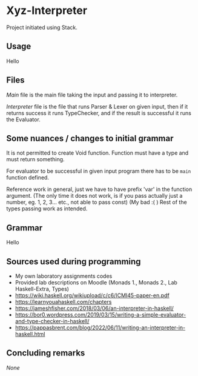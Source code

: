 # Xyz-Interpreter

Project initiated using Stack.

## Usage

Hello

## Files

*Main* file is the main file taking the input and passing it to interpreter.

*Interpreter* file is the file that runs Parser & Lexer on given input, 
then if it returns success it runs TypeChecker, and if the result is successful
it runs the Evaluator. 

## Some nuances / changes to initial grammar

It is not permitted to create Void function. Function must have a type and must return something.

For evaluator to be successful in given input program there has to be `main` function defined.

Reference work in general, just we have to have prefix 'var' in the function argument. 
(The only time it does not work, is if you pass actually just a number, eg. 1, 2, 3... etc., not able to pass const) (My bad :( )
Rest of the types passing work as intended.

## Grammar

Hello

## Sources used during programming

- My own laboratory assignments codes
- Provided lab descriptions on Moodle (Monads 1., Monads 2., Lab Haskell-Extra, Types)
- https://wiki.haskell.org/wikiupload/c/c6/ICMI45-paper-en.pdf
- https://learnyouahaskell.com/chapters
- https://jameshfisher.com/2018/03/06/an-interpreter-in-haskell/ 
- https://bor0.wordpress.com/2019/03/15/writing-a-simple-evaluator-and-type-checker-in-haskell/
- https://pappasbrent.com/blog/2022/06/11/writing-an-interpreter-in-haskell.html

## Concluding remarks

*None*
